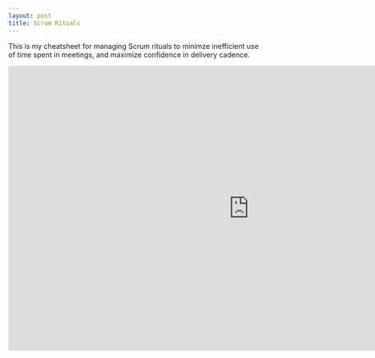 ```yaml
---
layout: post
title: Scrum Rituals
---
```


This is my cheatsheet for managing Scrum rituals to minimze inefficient use of time spent in meetings, and maximize confidence in delivery cadence.

<iframe src="https://docs.google.com/presentation/d/e/2PACX-1vQGimr56WoSc4C6a1YpCzo-wRPxsWwXnTI-gFn-2nTBzB4zVePk8cb7-amMu2k8hfbplvtr8e1heqCf/embed?start=false&loop=false&delayms=3000" frameborder="0" width="960" height="569" allowfullscreen="true" mozallowfullscreen="true" webkitallowfullscreen="true"></iframe>